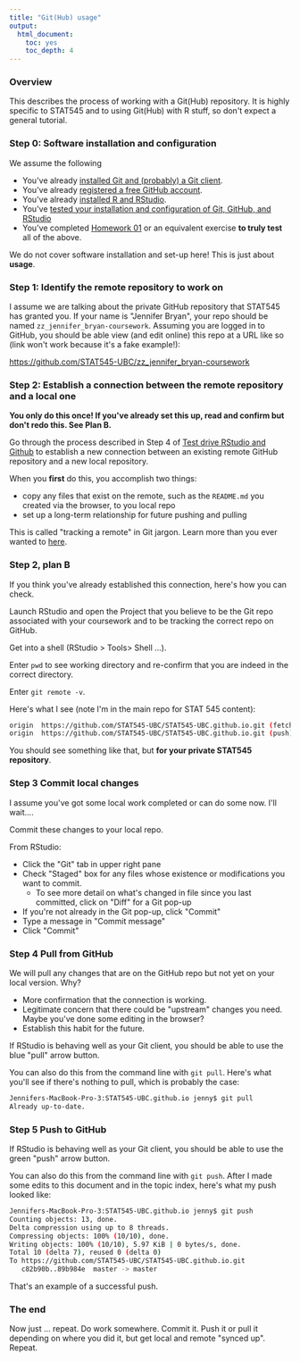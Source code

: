 ```yaml
---
title: "Git(Hub) usage"
output:
  html_document:
    toc: yes
    toc_depth: 4
---
```


### Overview

This describes the process of working with a Git(Hub) repository. It is highly specific to STAT545 and to using Git(Hub) with R stuff, so don't expect a general tutorial.

### Step 0: Software installation and configuration

We assume the following

  * You've already [installed Git and (probably) a Git client](block001_git-install.html).
  * You've already [registered a free GitHub account](cm001_course-intro-sw-install-account-signup.html#register-a-github-account).
  * You've already [installed R and RStudio](block000_r-rstudio-install.html).
  * You've [tested your installation and configuration of Git, GitHub, and RStudio](block005_first-use-git-rstudio.html)
  * You've completed [Homework 01](hw01_edit-README.html) or an equivalent exercise __to truly test__ all of the above.
  
We do not cover software installation and set-up here! This is just about __usage__.

### Step 1: Identify the remote repository to work on

I assume we are talking about the private GitHub repository that STAT545 has granted you. If your name is "Jennifer Bryan", your repo should be named `zz_jennifer_bryan-coursework`. Assuming you are logged in to GitHub, you should be able view (and edit online) this repo at a URL like so (link won't work because it's a fake example!):

<https://github.com/STAT545-UBC/zz_jennifer_bryan-coursework>

### Step 2: Establish a connection between the remote repository and a local one

**You only do this once! If you've already set this up, read and confirm but don't redo this. See Plan B.**

Go through the process described in Step 4 of [Test drive RStudio and Github](http://stat545-ubc.github.io/block005_first-use-git-rstudio.html#step-4-clone-the-new-github-repository-to-your-computer-via-rstudio) to establish a new connection between an existing remote GitHub repository and a new local repository.

When you __first__ do this, you accomplish two things:

  * copy any files that exist on the remote, such as the `README.md` you created via the browser, to you local repo
  * set up a long-term relationship for future pushing and pulling

This is called "tracking a remote" in Git jargon. Learn more than you ever wanted to [here](http://git-scm.com/book/en/Git-Basics-Working-with-Remotes).

### Step 2, plan B

If you think you've already established this connection, here's how you can check.

Launch RStudio and open the Project that you believe to be the Git repo associated with your coursework and to be tracking the correct repo on GitHub.

Get into a shell (RStudio > Tools> Shell ...).

Enter `pwd` to see working directory and re-confirm that you are indeed in the correct directory.

Enter `git remote -v`.

Here's what I see (note I'm in the main repo for STAT 545 content):

```sh
origin  https://github.com/STAT545-UBC/STAT545-UBC.github.io.git (fetch)
origin	https://github.com/STAT545-UBC/STAT545-UBC.github.io.git (push)
```

You should see something like that, but __for your private STAT545 repository__.

### Step 3 Commit local changes

I assume you've got some local work completed or can do some now. I'll wait....

Commit these changes to your local repo.

From RStudio:

  * Click the "Git" tab in upper right pane
  * Check "Staged" box for any files whose existence or modifications you want to commit.
    - To see more detail on what's changed in file since you last committed, click on "Diff" for a Git pop-up
  * If you're not already in the Git pop-up, click "Commit"
  * Type a message in "Commit message"
  * Click "Commit"

### Step 4 Pull from GitHub

We will pull any changes that are on the GitHub repo but not yet on your local version. Why?

  * More confirmation that the connection is working.
  * Legitimate concern that there could be "upstream" changes you need. Maybe you've done some editing in the browser?
  * Establish this habit for the future.
  
If RStudio is behaving well as your Git client, you should be able to use the blue "pull" arrow button.

You can also do this from the command line with `git pull`. Here's what you'll see if there's nothing to pull, which is probably the case:

```sh
Jennifers-MacBook-Pro-3:STAT545-UBC.github.io jenny$ git pull
Already up-to-date.
```

### Step 5 Push to GitHub

If RStudio is behaving well as your Git client, you should be able to use the green "push" arrow button.

You can also do this from the command line with `git push`. After I made some edits to this document and in the topic index, here's what my push looked like:

```sh
Jennifers-MacBook-Pro-3:STAT545-UBC.github.io jenny$ git push
Counting objects: 13, done.
Delta compression using up to 8 threads.
Compressing objects: 100% (10/10), done.
Writing objects: 100% (10/10), 5.97 KiB | 0 bytes/s, done.
Total 10 (delta 7), reused 0 (delta 0)
To https://github.com/STAT545-UBC/STAT545-UBC.github.io.git
   c82b90b..89b984e  master -> master
```

That's an example of a successful push.

### The end

Now just ... repeat. Do work somewhere. Commit it. Push it or pull it depending on where you did it, but get local and remote "synced up". Repeat.